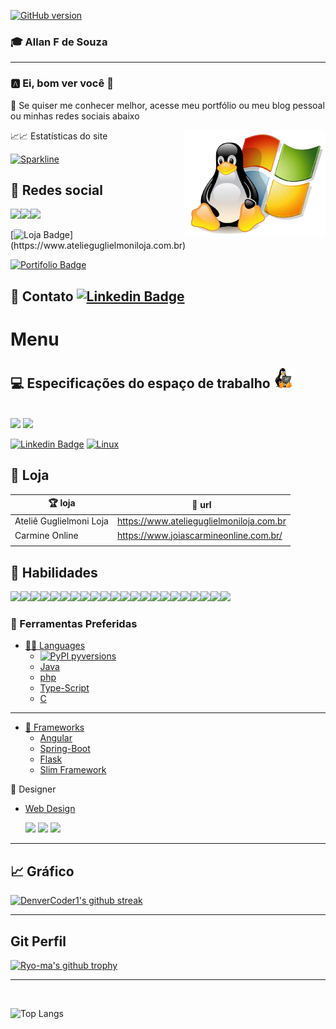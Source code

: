 [![GitHub version](https://badge.fury.io/gh/Naereen%2FStrapDown.js.svg)](https://github.com/Naereen/StrapDown.js)

### :mortar_board:  Allan F de Souza 
<hr>

   ### 🅰️ Ei, bom ver você  :wave:
   <p>🔖 Se quiser me conhecer melhor, acesse meu portfólio ou meu blog pessoal ou minhas redes sociais abaixo</p>
   <img src="img/linux.png" width="45%" align="right">

   📈📈 Estatísticas do site

   [![Sparkline](https://stars.medv.io/Naereen/badges.svg)](https://stars.medv.io/Naereen/badges)

  ## 🔗 Redes social

  <img src="https://img.shields.io/badge/Discord-7289DA.svg?&style=for-the-badge&logo=Discord&logoColor=white"/><img src="https://img.shields.io/badge/instagram-E4405F.svg?&style=for-the-badge&logo=instagram&logoColor=white"/><img src="https://img.shields.io/badge/Pinterest-8D031C.svg?&style=for-the-badge&logo=Pinterest&logoColor=white"/>

  [![Loja Badge](https://img.shields.io/badge/Ecommerce-Loja-111111?style="plastic"&logo="Shopify"&logoColor="grren")](https://www.atelieguglielmoniloja.com.br)


  [![Portifolio Badge](https://img.shields.io/badge/Portfolio-HomePage-0000AA)](https://allansouza.weebly.com)


 ## 📱 Contato  [![Linkedin Badge](https://img.shields.io/badge/-Email-blue?style=flat-square&logo=&logoColor=white)](allanfdsz@gmail.com)


# Menu
 ## 💻 Especificações do espaço de trabalho ![Tux, the Linux mascot](/img/tenor-32-.gif)
   <br>
   <img src="https://img.shields.io/badge/Windows-lenovo ideapad & Del i5-0078D6?style=for-the-badge&logo=windows&logoColor=white"> 

   <img src="https://img.shields.io/badge/Intel-Core_i5_3.20GHZ-0071C5?style=for-the-badge&logo=intel&logoColor=white"> 


  [![Linkedin Badge](https://img.shields.io/badge/-Ubuntu--linux-black?style=flat-square&logo=linux&logoColor=white)](allanfdsz@gmail.com) [![Linux](https://svgshare.com/i/Zhy.svg)](https://svgshare.com/i/Zhy.svg)

    
## 🛒 Loja    
 | 🏆 loja                    	|🔗 url                                      	|
 |-------------------------	|------------------------------------------	|
 | Ateliê Guglielmoni Loja 	| https://www.atelieguglielmoniloja.com.br 	|
 | Carmine Online          	| https://www.joiascarmineonline.com.br/   	|
 |                         	|                                          	|


## 🚀 Habilidades 
<img src="https://img.shields.io/badge/javascript%20-%23323330.svg?&style=for-the-badge&logo=javascript&logoColor=%23F7DF1E"/><img src="https://img.shields.io/badge/html5%20-%23E34F26.svg?&style=for-the-badge&logo=html5&logoColor=white"/><img src="https://img.shields.io/badge/css3%20-%231572B6.svg?&style=for-the-badge&logo=css3&logoColor=white"/><img src="https://img.shields.io/badge/php-%23777BB4.svg?&style=for-the-badge&logo=php&logoColor=white"/><img src="https://img.shields.io/badge/markdown-%23000000.svg?&style=for-the-badge&logo=markdown&logoColor=white"/><img src="https://img.shields.io/badge/jquery%20-%230769AD.svg?&style=for-the-badge&logo=jquery&logoColor=white"/><img src="https://img.shields.io/badge/git%20-%23F05033.svg?&style=for-the-badge&logo=git&logoColor=white"/><img src="https://img.shields.io/badge/apache%20-%23D42029.svg?&style=for-the-badge&logo=apache&logoColor=white"/><img src="https://img.shields.io/badge/mysql-%2300f.svg?&style=for-the-badge&logo=mysql&logoColor=white"/><img src="https://img.shields.io/badge/Angular-DD0031.svg?&style=for-the-badge&logo=Angular&logoColor=white"/><img src="https://img.shields.io/badge/Python-3776AB.svg?&style=for-the-badge&logo=Python&logoColor=white"/><img src="https://img.shields.io/badge/MongoDB-347A248.svg?&style=for-the-badge&logo=MongoDb&logoColor=white"/><img src="https://img.shields.io/badge/Java-007396.svg?&style=for-the-badge&logo=Spring&logoColor=white"/><img src="https://img.shields.io/badge/github%20-%23121011.svg?&style=for-the-badge&logo=github&logoColor=white"/><img src="https://img.shields.io/badge/Spring-6D833F.svg?&style=for-the-badge&logo=Spring&logoColor=white"/><img src="https://img.shields.io/badge/C-A8b9CC.svg?&style=for-the-badge&logo=C&logoColor=white"/><img src="https://img.shields.io/badge/Apache Maven-C71A36.svg?&style=for-the-badge&logo=Apache-Maven&logoColor=white"/><img src="https://img.shields.io/badge/Adobe Dreamweaver-FF61F6.svg?&style=for-the-badge&logo=Adobe-Dreamweaver&logoColor=white"/><img src="https://img.shields.io/badge/typescript%20-%23007ACC.svg?&style=for-the-badge&logo=typescript&logoColor=white"/><img src="https://img.shields.io/badge/NPM-CB3837.svg?&style=for-the-badge&logo=NPM&logoColor=white"/><img src="https://img.shields.io/badge/Node.js-339933.svg?&style=for-the-badge&logo=Node.js&logoColor=white"/><img src="https://img.shields.io/badge/Flask-000.svg?&style=for-the-badge&logo=Flask&logoColor=white"/>

### :slot_machine:  Ferramentas Preferidas
  - [👩‍💻 Languages](#-languages-)
    - [![PyPI pyversions](https://img.shields.io/pypi/pyversions/ansicolortags.svg)](https://pypi.python.org/pypi/ansicolortags/)
    - [Java](#-java-)
    - [php](#-php-)
    - [Type-Script](#-php-)
    - [C](#-C-)

<hr>

 - [🚀 Frameworks](#-frameworks-)
    - [Angular](#-Angular-)
    - [Spring-Boot](#-Spring-)
    - [Flask](#-Flask-)
    - [Slim Framework](#-Slim-)

 🎨 Designer
  - [Web Design](#-WebDesgner-) 

      <img src="https://aleen42.github.io/badges/src/flash.svg"/>
      <img src="https://aleen42.github.io/badges/src/after_effects.svg"/>
      <img src="https://aleen42.github.io/badges/src/photoshop.svg"/>
      
<hr>


## :chart_with_upwards_trend: Gráfico 
[![DenverCoder1's github streak](https://github-readme-streak-stats.herokuapp.com/?user=allanfs1&theme=blue-green)](https://github.com/DenverCoder1/github-readme-streak-stats)

<hr>

## Git Perfil
[![Ryo-ma's github trophy](https://github-profile-trophy.vercel.app/?username=allanfs1&row=1)](https://github.com/allanfs1)

<hr>
<br>

![Top Langs](https://github-readme-stats.vercel.app/api/top-langs/?username=allanfs1&layout=compact)


  
